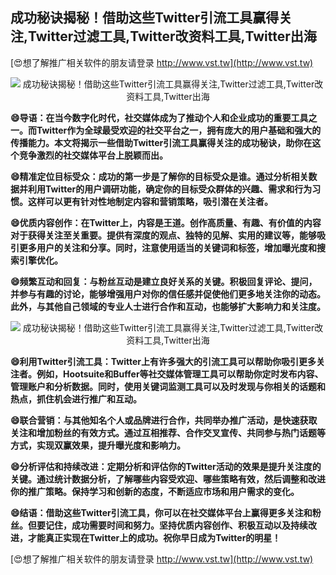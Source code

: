 ## **成功秘诀揭秘！借助这些Twitter引流工具赢得关注,Twitter过滤工具,Twitter改资料工具,Twitter出海**

[😍想了解推广相关软件的朋友请登录 http://www.vst.tw](http://www.vst.tw)

 <center><img src="https://vst.tw/MP4/tuiguang/png/1.png" alt="成功秘诀揭秘！借助这些Twitter引流工具赢得关注,Twitter过滤工具,Twitter改资料工具,Twitter出海"></center>

**😄导语：在当今数字化时代，社交媒体成为了推动个人和企业成功的重要工具之一。而Twitter作为全球最受欢迎的社交平台之一，拥有庞大的用户基础和强大的传播能力。本文将揭示一些借助Twitter引流工具赢得关注的成功秘诀，助你在这个竞争激烈的社交媒体平台上脱颖而出。**

**😄精准定位目标受众：成功的第一步是了解你的目标受众是谁。通过分析相关数据并利用Twitter的用户调研功能，确定你的目标受众群体的兴趣、需求和行为习惯。这样可以更有针对性地制定内容和营销策略，吸引潜在关注者。**

**😄优质内容创作：在Twitter上，内容是王道。创作高质量、有趣、有价值的内容对于获得关注至关重要。提供有深度的观点、独特的见解、实用的建议等，能够吸引更多用户的关注和分享。同时，注意使用适当的关键词和标签，增加曝光度和搜索引擎优化。**

**😄频繁互动和回复：与粉丝互动是建立良好关系的关键。积极回复评论、提问，并参与有趣的讨论，能够增强用户对你的信任感并促使他们更多地关注你的动态。此外，与其他自己领域的专业人士进行合作和互动，也能够扩大影响力和关注度。**

 <center><img src="https://vst.tw/MP4/tuiguang/png/2.png" alt="成功秘诀揭秘！借助这些Twitter引流工具赢得关注,Twitter过滤工具,Twitter改资料工具,Twitter出海"></center>

**😄利用Twitter引流工具：Twitter上有许多强大的引流工具可以帮助你吸引更多关注者。例如，Hootsuite和Buffer等社交媒体管理工具可以帮助你定时发布内容、管理账户和分析数据。同时，使用关键词监测工具可以及时发现与你相关的话题和热点，抓住机会进行推广和互动。**

**😄联合营销：与其他知名个人或品牌进行合作，共同举办推广活动，是快速获取关注和增加粉丝的有效方式。通过互相推荐、合作交叉宣传、共同参与热门话题等方式，实现双赢效果，提升曝光度和影响力。**

**😄分析评估和持续改进：定期分析和评估你的Twitter活动的效果是提升关注度的关键。通过统计数据分析，了解哪些内容受欢迎、哪些策略有效，然后调整和改进你的推广策略。保持学习和创新的态度，不断适应市场和用户需求的变化。**

**😄结语：借助这些Twitter引流工具，你可以在社交媒体平台上赢得更多关注和粉丝。但要记住，成功需要时间和努力。坚持优质内容创作、积极互动以及持续改进，才能真正实现在Twitter上的成功。祝你早日成为Twitter的明星！**

[😍想了解推广相关软件的朋友请登录 http://www.vst.tw](http://www.vst.tw)



